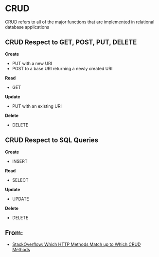 # CRUD
CRUD refers to all of the major functions that are implemented in relational database applications

## CRUD Respect to GET, POST, PUT, DELETE
**Create**
- PUT with a new URI
- POST to a base URI returning a newly created URI

**Read**
- GET

**Update**
- PUT with an existing URI

**Delete**
- DELETE

## CRUD Respect to SQL Queries
**Create**
- INSERT

**Read**
- SELECT

**Update**
- UPDATE

**Delete**
- DELETE


## From:
- [StackOverflow: Which HTTP Methods Match up to Which CRUD Methods](http://stackoverflow.com/questions/6203231/which-http-methods-match-up-to-which-crud-methods)